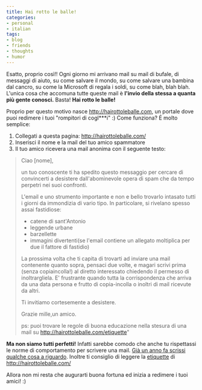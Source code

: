 ```yaml
---
title: Hai rotto le balle!
categories:
- personal
- italian
tags:
- blog
- friends
- thoughts
- humor
---
```

Esatto, proprio così!! Ogni giorno mi arrivano mail su mail di bufale, di
messaggi di aiuto, su come salvare il mondo, su come salvare una bambina dal
cancro, su come la Microsoft di regala i soldi, su come blah, blah blah.
L'unica cosa che accomuna tutte queste mail è **l'invio della stessa a quanta
più gente conosci.** Basta! **Hai rotto le balle!**

Proprio per questo motivo nasce <http://hairottoleballe.com>, un portale dove
puoi redimere i tuoi "rompitori di cogl\*\*\*i" :) Come funziona? É molto
semplice:

  1. Collegati a questa pagina: <http://hairottoleballe.com/>
  2. Inserisci il nome e la mail del tuo amico spammatore
  3. Il tuo amico ricevera una mail anonima con il seguente testo:  
  
>Ciao [nome],  
>  
>un tuo conoscente ti ha spedito questo messaggio per cercare di convincerti a
>desistere dall'abominevole opera di spam che da tempo perpetri nei suoi
>confronti.  
>  
>L'email e uno strumento importante e non e bello trovarlo intasato tutti i
>giorni da immondizia di vario tipo. In particolare, si rivelano spesso assai
>fastidiose:  
>  
>* catene di sant'Antonio  
>* leggende urbane  
>* barzellette  
>* immagini divertenti(se l'email contiene un allegato moltiplica per due il fattore di fastidio)  
>  
>La prossima volta che ti capita di trovarti ad inviare una mail contenente
>quanto sopra, pensaci due volte, e magari scrivi prima (senza copiaincolla!)
>al diretto interessato chiedendo il permesso di inoltrargliela. E' frustrante
>quando tutta la corrispondenza che arriva da una data persona e frutto di
>copia-incolla o inoltri di mail ricevute da altri.  
>  
>Ti invitiamo cortesemente a desistere.  
>  
>Grazie mille,un amico.  
>  
>ps: puoi trovare le regole di buona educazione nella stesura di una mail su
>http://hairottoleballe.com/etiquette"

**Ma non siamo tutti perfetti!** Infatti sarebbe comodo che anche tu rispettassi le norme di comportamento per scrivere una mail. [Già un anno fa scrissi qualche cosa a riguardo]({{site.url}}/2009/04/20/howto-come-scrivere-mail-in-modo-corretto/). Inoltre ti consiglio di leggere la [etiquette](http://hairottoleballe.com/etiquette) di <http://hairottoleballe.com/>


Allora non mi resta che augurarti buona fortuna ed inizia a redimere i tuoi
amici! :)
